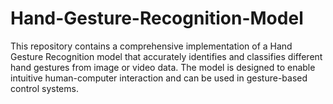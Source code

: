 # Hand-Gesture-Recognition-Model
This repository contains a comprehensive implementation of a Hand Gesture Recognition model that accurately identifies and classifies different hand gestures from image or video data. The model is designed to enable intuitive human-computer interaction and can be used in gesture-based control systems.
